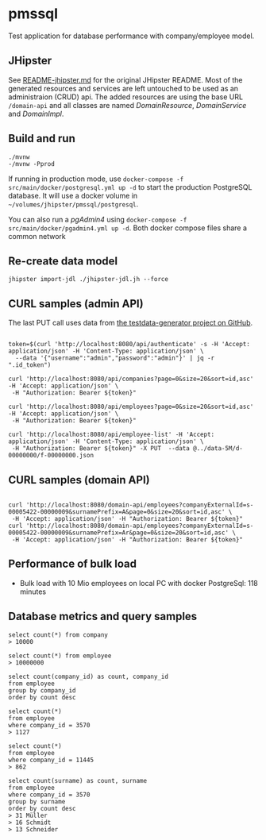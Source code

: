 # pmssql

Test application for database performance with company/employee model.

## JHipster

See [README-jhipster.md](README-jhipster.md) for the original JHipster README.
Most of the generated resources and services are left untouched to be used as an administraion (CRUD) api.
The added resources are using the base URL `/domain-api` and all classes are named _<Entity>DomainResource_,
_<Entity>DomainService_ and _<Entity>DomainImpl_.

## Build and run

```
./mvnw
-/mvnw -Pprod
```

If running in production mode, use `docker-compose -f src/main/docker/postgresql.yml up -d` to start the
production PostgreSQL database. It will use a docker volume in `~/volumes/jhipster/pmssql/postgresql`.

You can also run a _pgAdmin4_ using `docker-compose -f src/main/docker/pgadmin4.yml up -d`.
Both docker compose files share a common network

## Re-create data model

```
jhipster import-jdl ./jhipster-jdl.jh --force
```

## CURL samples (admin API)

The last PUT call uses data from [the testdata-generator project on GitHub](https://github.com/giraone/testdata-generator).

```

token=$(curl 'http://localhost:8080/api/authenticate' -s -H 'Accept: application/json' -H 'Content-Type: application/json' \
  --data '{"username":"admin","password":"admin"}' | jq -r ".id_token")

curl 'http://localhost:8080/api/companies?page=0&size=20&sort=id,asc' -H 'Accept: application/json' \
 -H "Authorization: Bearer ${token}"

curl 'http://localhost:8080/api/employees?page=0&size=20&sort=id,asc' -H 'Accept: application/json' \
 -H "Authorization: Bearer ${token}"

curl 'http://localhost:8080/api/employee-list' -H 'Accept: application/json' -H 'Content-Type: application/json' \
 -H "Authorization: Bearer ${token}" -X PUT  --data @../data-5M/d-00000000/f-00000000.json

```

## CURL samples (domain API)

```

curl 'http://localhost:8080/domain-api/employees?companyExternalId=s-00005422-00000009&surnamePrefix=A&page=0&size=20&sort=id,asc' \
 -H 'Accept: application/json' -H "Authorization: Bearer ${token}"
curl 'http://localhost:8080/domain-api/employees?companyExternalId=s-00005422-00000009&surnamePrefix=Ar&page=0&size=20&sort=id,asc' \
 -H 'Accept: application/json' -H "Authorization: Bearer ${token}"

```

## Performance of bulk load

-   Bulk load with 10 Mio employees on local PC with docker PostgreSql: 118 minutes

## Database metrics and query samples

```
select count(*) from company
> 10000

select count(*) from employee
> 10000000

select count(company_id) as count, company_id
from employee
group by company_id
order by count desc

select count(*)
from employee
where company_id = 3570
> 1127

select count(*)
from employee
where company_id = 11445
> 862

select count(surname) as count, surname
from employee
where company_id = 3570
group by surname
order by count desc
> 31 Müller
> 16 Schmidt
> 13 Schneider
```
